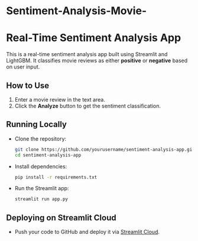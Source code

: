 # Sentiment-Analysis-Movie-

# Real-Time Sentiment Analysis App

This is a real-time sentiment analysis app built using Streamlit and LightGBM. It classifies movie reviews as either **positive** or **negative** based on user input.

## How to Use
1. Enter a movie review in the text area.
2. Click the **Analyze** button to get the sentiment classification.

## Running Locally
- Clone the repository:
  ```bash
  git clone https://github.com/yourusername/sentiment-analysis-app.git
  cd sentiment-analysis-app
  ```
- Install dependencies:
  ```bash
  pip install -r requirements.txt
  ```
- Run the Streamlit app:
  ```bash
  streamlit run app.py
  ```

## Deploying on Streamlit Cloud
- Push your code to GitHub and deploy it via [Streamlit Cloud](https://streamlit.io/cloud).

